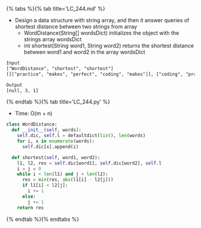 {% tabs %}{% tab title='LC_244.md' %}

* Design a data structure with string array, and then it answer queries of shortest distance between two strings from array
  * WordDistance(String[] wordsDict) initializes the object with the strings array wordsDict
  * int shortest(String word1, String word2) returns the shortest distance between word1 and word2 in the array wordsDict

```txt
Input
["WordDistance", "shortest", "shortest"]
[[["practice", "makes", "perfect", "coding", "makes"]], ["coding", "practice"], ["makes", "coding"]]

Output
[null, 3, 1]
```

{% endtab %}{% tab title='LC_244.py' %}

* Time: O(m + n)

```py
class WordDistance:
  def __init__(self, words):
    self.dic, self.l = defaultdict(list), len(words)
    for i, x in enumerate(words):
      self.dic[x].append(i)

  def shortest(self, word1, word2):
    l1, l2, res = self.dic[word1], self.dic[word2], self.l
    i = j = 0
    while i < len(l1) and j < len(l2):
      res = min(res, abs(l1[i] - l2[j]))
      if l1[i] < l2[j]:
        i += 1
      else:
        j += 1
    return res
```

{% endtab %}{% endtabs %}
